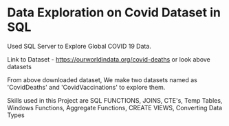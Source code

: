 # Data Exploration on Covid Dataset in SQL

Used SQL Server to Explore Global COVID 19 Data. 

Link to Dataset - https://ourworldindata.org/covid-deaths or look above datasets

From above downloaded dataset, We make two datasets named as 'CovidDeaths' and 'CovidVaccinations' to explore them.

Skills used in this Project are SQL FUNCTIONS, JOINS, CTE's, Temp Tables, Windows Functions, Aggregate Functions, CREATE VIEWS, Converting Data Types
